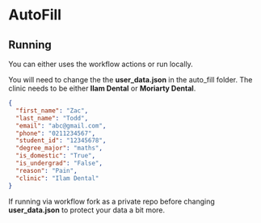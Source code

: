 # AutoFill
## Running
You can either uses the workflow actions or run locally.

You will need to change the the **user_data.json** in the auto_fill folder.
The clinic needs to be either **Ilam Dental** or **Moriarty Dental**.

```json
{
  "first_name": "Zac",
  "last_name": "Todd",
  "email": "abc@gmail.com",
  "phone": "0211234567",
  "student_id": "12345678",
  "degree_major": "maths",
  "is_domestic": "True",
  "is_undergrad": "False",
  "reason": "Pain",
  "clinic": "Ilam Dental"
}
```

If running via workflow fork as a private repo before changing **user_data.json** to protect your data a bit more.
